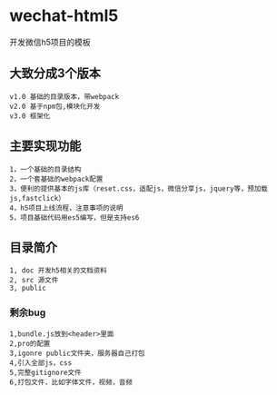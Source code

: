 # wechat-html5
开发微信h5项目的模板

## 大致分成3个版本
    v1.0 基础的目录版本，带webpack
    v2.0 基于npm包,模块化开发
    v3.0 框架化

## 主要实现功能
    1，一个基础的目录结构
    2，一个套基础的webpack配置
    3，便利的提供基本的js库（reset.css，适配js，微信分享js，jquery等，预加载js,fastclick）
    4，h5项目上线流程，注意事项的说明
    5，项目基础代码用es5编写，但是支持es6

## 目录简介
    1, doc 开发h5相关的文档资料
    2, src 源文件
    3, public 

### 剩余bug
    1,bundle.js放到<header>里面
    2,pro的配置
    3,igonre public文件夹，服务器自己打包
    4,引入全部js，css
    5,完整gitignore文件
    6,打包文件，比如字体文件，视频，音频
